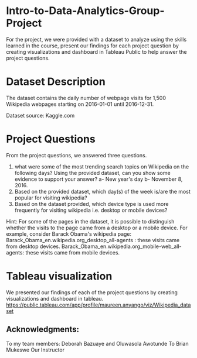 # Intro-to-Data-Analytics-Group-Project
For the project, we were provided with a dataset to analyze using the skills learned in the course, present our findings for each project question by creating visualizations and dashboard in Tableau Public to help answer the project questions.

# Dataset Description
The dataset contains the daily number of webpage visits for 1,500 Wikipedia webpages starting on 2016-01-01 until 2016-12-31.

Dataset source: Kaggle.com

# Project Questions
From the project questions, we answered three questions.
1. what were some of the most trending search topics on Wikipedia on the following days? Using the provided dataset, can you show some evidence to support your answer? a- New year's day b- November 8, 2016.
2. Based on the provided dataset, which day(s) of the week is/are the most popular for visiting wikipedia?
3. Based on the dataset provided, which device type is used more frequently for visiting wikipedia i.e. desktop or mobile devices?

Hint: For some of the pages in the dataset, it is possible to distinguish whether the visits to the page came from a desktop or a mobile device. For example, consider Barack Obama's wikipedia page:
Barack_Obama_en.wikipedia.org_desktop_all-agents : these visits came from desktop devices.
Barack_Obama_en.wikipedia.org_mobile-web_all-agents: these visits came from mobile devices.

# Tableau visualization
We presented our findings of each of the project questions by creating visualizations and dashboard in tableau.
https://public.tableau.com/app/profile/maureen.anyango/viz/Wikipedia_dataset

## Acknowledgments:
To my team members: Deborah Bazuaye and Oluwasola Awotunde
To Brian Mukeswe Our Instructor

